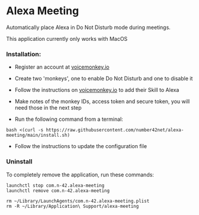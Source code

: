 # Alexa Meeting
Automatically place Alexa in Do Not Disturb mode during meetings.

This application currently only works with MacOS

### Installation:

+ Register an account at [voicemonkey.io](https://voicemonkey.io/)
+ Create two 'monkeys', one to enable Do Not Disturb and one to disable it
+ Follow the instructions on [voicemonkey.io](https://voicemonkey.io/docs) to add their Skill to Alexa
+ Make notes of the monkey IDs, access token and secure token, you will need those in the next step

+ Run the following command from a terminal:

```
bash <(curl -s https://raw.githubusercontent.com/number42net/alexa-meeting/main/install.sh)
```

+ Follow the instructions to update the configuration file

### Uninstall

To completely remove the application, run these commands:

```
launchctl stop com.n-42.alexa-meeting
launchctl remove com.n-42.alexa-meeting

rm ~/Library/LaunchAgents/com.n-42.alexa-meeting.plist
rm -R ~/Library/Application\ Support/alexa-meeting
```